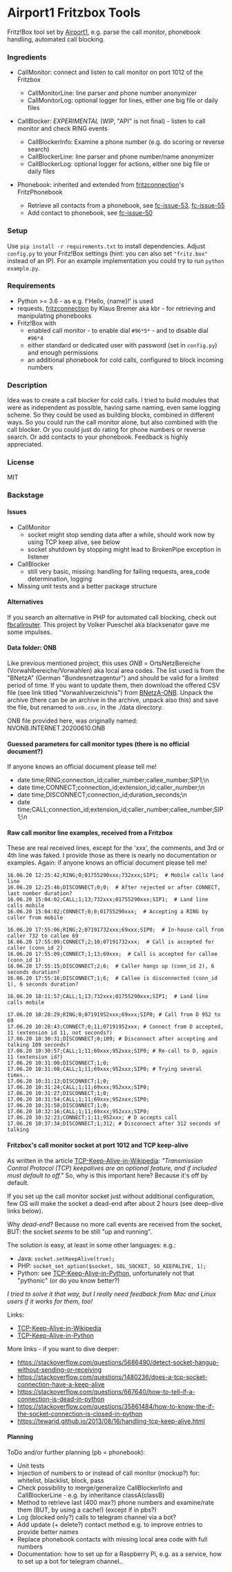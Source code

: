 # Airport1 Fritzbox Tools

Fritz!Box tool set by [Airport1], e.g. parse the call monitor, phonebook handling, automated call blocking.

### Ingredients
- CallMonitor: connect and listen to call monitor on port 1012 of the Fritzbox
    - CallMonitorLine: line parser and phone number anonymizer
    - CallMonitorLog: optional logger for lines, either one big file or daily files

- CallBlocker: _EXPERIMENTAL_ (WIP, "API" is not final) - listen to call monitor and check RING events 
    - CallBlockerInfo: Examine a phone number (e.g. do scoring or reverse search)
    - CallBlockerLine: line parser and phone number/name anonymizer
    - CallBlockerLog: optional logger for actions, either one big file or daily files
    
- Phonebook: inherited and extended from [fritzconnection]'s FritzPhonebook
    - Retrieve all contacts from a phonebook, see [fc-issue-53], [fc-issue-55] 
    - Add contact to phonebook, see [fc-issue-50]    
    
### Setup

Use ```pip install -r requirements.txt``` to install dependencies. 
Adjust ```config.py``` to your Fritz!Box settings (hint: you can also set ```"fritz.box"``` 
instead of an IP). 
For an example implementation you could try to run ``` python example.py ```.

### Requirements
- Python >= 3.6 - as e.g. f'Hello, {name}!' is used
- requests, [fritzconnection] by Klaus Bremer aka kbr - for retrieving and manipulating phonebooks 
- Fritz!Box with
    - enabled call monitor - to enable dial ```#96*5*``` - and to disable dial ```#96*4```
    - either standard or dedicated user with password (set in ```config.py```) and enough permissions
    - an additional phonebook for cold calls, configured to block incoming numbers

### Description
Idea was to create a call blocker for cold calls. I tried to build modules that were as independent as possible,
having same naming, even same logging scheme. So they could be used as building blocks, combined in different ways.
So you could run the call monitor alone, but also combined with the call blocker. Or you could just do rating for
phone numbers or reverse search. Or add contacts to your phonebook. Feedback is highly appreciated.

### License
MIT


### Backstage

#### Issues
- CallMonitor
    - socket might stop sending data after a while, should work now by using TCP keep alive, see below
    - socket shutdown by stopping might lead to BrokenPipe exception in listener
- CallBlocker
    - still very basic, missing: handling for failing requests, area_code determination, logging
- Missing unit tests and a better package structure

#### Alternatives
If you search an alternative in PHP for automated call blocking, check out [fbcallrouter]. 
This project by Volker Pueschel aka blacksenator gave me some impulses.  

#### Data folder: ONB

Like previous mentioned project, this uses _ONB_ = OrtsNetzBereiche (Vorwahlbereiche/Vorwahlen) aka local area codes. 
The list used is from the "BNetzA" (German "Bundesnetzagentur") and should be valid for a limited period of time. 
If you want to update them, then download the offered CSV file (see link titled "Vorwahlverzeichnis")
from [BNetzA-ONB]. Unpack the archive (there can be an archive in the archive, unpack also this) 
and save the file, but renamed to ```onb.csv```, in the ./data directory.

ONB file provided here, was originally named: NVONB.INTERNET.20200610.ONB 
    
#### Guessed parameters for call monitor types (there is no official document?)
If anyone knows an official document please tell me!
- date time;RING;connection_id;caller_number;callee_number;SIP1;\n
- date time;CONNECT;connection_id;extension_id;caller_number;\n
- date time;DISCONNECT;connection_id;duration_seconds;\n
- date time;CALL;connection_id;extension_id;caller_number;callee_number;SIP1;\n

#### Raw call monitor line examples, received from a Fritzbox
These are real received lines, except for the 'xxx', the comments, and 3rd or 4th line was faked.
I provide those as there is nearly no documentation or examples. Again:
if anyone knows an official document please tell me!
``` 
16.06.20 12:25:42;RING;0;01755290xxx;732xxx;SIP1;  # Mobile calls land line
16.06.20 12:25:46;DISCONNECT;0;0;  # After rejected or after CONNECT, last number duration?
16.06.20 15:04:02;CALL;1;13;732xxx;01755290xxx;SIP1;  # Land line calls mobile
16.06.20 15:04:02;CONNECT;0;0;01755290xxx;  # Accepting a RING by caller from mobile

16.06.20 17:55:06;RING;2;07191732xxx;69xxx;SIP0;  # In-house-call from caller 732 to callee 69
16.06.20 17:55:09;CONNECT;2;10;07191732xxx;  # Call is accepted for caller (conn_id 2)
16.06.20 17:55:09;CONNECT;1;13;69xxx;  # Call is accepted for callee (conn_id 1)
16.06.20 17:55:15;DISCONNECT;2;6;  # Caller hangs up (conn_id 2), 6 seconds duration?
16.06.20 17:55:16;DISCONNECT;1;6;  # Callee is disconnected (conn_id 1), 6 seconds duration?

16.06.20 18:11:57;CALL;1;13;732xxx;01755290xxx;SIP1;  # Land line calls mobile

17.06.20 10:28:29;RING;0;07191952xxx;69xxx;SIP0; # Call from D 952 to 69
17.06.20 10:28:43;CONNECT;0;11;07191952xxx; # Connect from D accepted, 11 (extension id 11, not seconds?)
17.06.20 10:30:31;DISCONNECT;0;109; # Disconnect after accepting and talking 109 seconds?
17.06.20 10:30:57;CALL;1;11;69xxx;952xxx;SIP0; # Re-call to D, again 11 (extension id?)
17.06.20 10:31:00;DISCONNECT;1;0;
17.06.20 10:31:08;CALL;1;11;69xxx;952xxx;SIP0; # Trying several times..
17.06.20 10:31:13;DISCONNECT;1;0;
17.06.20 10:31:24;CALL;1;11;69xxx;952xxx;SIP0;
17.06.20 10:31:27;DISCONNECT;1;0;
17.06.20 10:31:54;CALL;1;11;69xxx;952xxx;SIP0;
17.06.20 10:31:58;DISCONNECT;1;0;
17.06.20 10:32:16;CALL;1;11;69xxx;952xxx;SIP0;
17.06.20 10:32:23;CONNECT;1;11;952xxx; # D accepts call
17.06.20 10:37:34;DISCONNECT;1;312; # Disconnect after 312 seconds of talking
```

#### Fritzbox's call monitor socket at port 1012 and TCP keep-alive
As written in the article [TCP-Keep-Alive-in-Wikipedia]: 
_"Transmission Control Protocol (TCP) keepalives are an optional feature, and if included must default to off."_
So, why is this important here? Because it's off by default.

If you set up the call monitor socket just without additional configuration, 
few OS will make the socket a dead-end after about 2 hours (see deep-dive links below).

Why _dead-end_? Because no more call events are received from the socket, BUT:
the socket _seems_ to be still "up and running".

The solution is easy, at least in some other languages: e.g.:
- Java: ```socket.setKeepAlive(true);```
- PHP: ```socket_set_option($socket, SOL_SOCKET, SO_KEEPALIVE, 1);```
- Python: see [TCP-Keep-Alive-in-Python], unfortunately not that "pythonic" (or do you know better?)
 
_I tried to solve it that way, but I really need feedback from Mac and Linux users if it works for them, too!_

Links:
- [TCP-Keep-Alive-in-Wikipedia]
- [TCP-Keep-Alive-in-Python]

More links - if you want to dive deeper:
- https://stackoverflow.com/questions/5686490/detect-socket-hangup-without-sending-or-receiving
- https://stackoverflow.com/questions/1480236/does-a-tcp-socket-connection-have-a-keep-alive
- https://stackoverflow.com/questions/667640/how-to-tell-if-a-connection-is-dead-in-python
- https://stackoverflow.com/questions/35861484/how-to-know-the-if-the-socket-connection-is-closed-in-python
- https://tewarid.github.io/2013/08/16/handling-tcp-keep-alive.html

#### Planning

ToDo and/or further planning (pb = phonebook):
- Unit tests
- Injection of numbers to or instead of call monitor (mockup?) for: whitelist, blacklist, block, pass
- Check possibility to merge/generalize CallBlockerInfo and CallBlockerLine - e.g. by inheritance classA(classB)
- Method to retrieve last (400 max?) phone numbers and examine/rate them (BUT, by using a cache!) (except if in pbs?)
- Log (blocked only?) calls to telegram channel via a bot?
- Add update (+ delete?) contact method e.g. to improve entries to provide better names
- Replace phonebook contacts with missing local area code with full numbers
- Documentation: how to set up for a Raspberry Pi, e.g. as a service, how to set up a bot for telegram channel..


[Airport1]: https://www.airport1.de/
[TCP-Keep-Alive-in-Wikipedia]: https://en.wikipedia.org/wiki/Keepalive#TCP_keepalive
[TCP-Keep-Alive-in-Python]: https://stackoverflow.com/questions/12248132/how-to-change-tcp-keepalive-timer-using-python-script
[fritzconnection]: https://github.com/kbr/fritzconnection
[fbcallrouter]: https://github.com/blacksenator/fbcallrouter
[fc-issue-50]: https://github.com/kbr/fritzconnection/issues/50
[fc-issue-53]: https://github.com/kbr/fritzconnection/issues/53
[fc-issue-55]: https://github.com/kbr/fritzconnection/issues/55
[BNetzA-ONB]: https://www.bundesnetzagentur.de/DE/Sachgebiete/Telekommunikation/Unternehmen_Institutionen/Nummerierung/Rufnummern/ONRufnr/ON_Einteilung_ONB/ON_ONB_ONKz_ONBGrenzen_Basepage.html